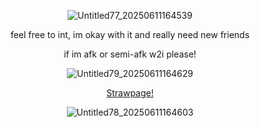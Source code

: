 <p align="center"

![Untitled77_20250611164539](https://github.com/user-attachments/assets/efd0437d-d0d9-43f6-83c3-3d975093d0b8)










<p align="center"


feel free to int, im okay with it and really need new friends

<p align="center"
  
if im afk or semi-afk w2i please!



<p align="center"

![Untitled79_20250611164629](https://github.com/user-attachments/assets/a945e3e9-44fa-41d9-b0b6-985a0af12e32)

<p align="center"

[Strawpage!](https://LovinglyAdored.straw.page/)

<p align="center"

![Untitled78_20250611164603](https://github.com/user-attachments/assets/39be67b7-c0d0-49fc-bb9f-2ef704b0cc1f)
